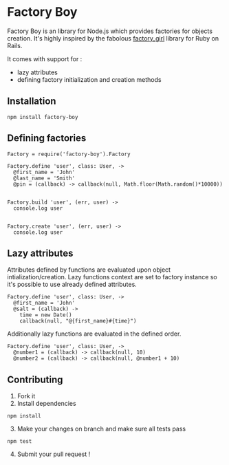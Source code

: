 Factory Boy
===========

Factory Boy is an library for Node.js which provides factories for objects creation. 
It's highly inspired by the fabolous [factory\_girl](http://github.com/thoughtbot/factory_girl) library for Ruby on Rails.

It comes with support for :

* lazy attributes
* defining factory initialization and creation methods

## Installation

```
npm install factory-boy
```

## Defining factories

```
Factory = require('factory-boy').Factory

Factory.define 'user', class: User, ->
  @first_name = 'John'
  @last_name = 'Smith'
  @pin = (callback) -> callback(null, Math.floor(Math.random()*10000))
  
  
Factory.build 'user', (err, user) ->
  console.log user


Factory.create 'user', (err, user) ->
  console.log user
```

## Lazy attributes

Attributes defined by functions are evaluated upon object intialization/creation. 
Lazy functions context are set to factory instance so it's possible to use already defined attributes.

```
Factory.define 'user', class: User, ->
  @first_name = 'John'
  @salt = (callback) -> 
    time = new Date()
    callback(null, "@{first_name}#{time}")
```

Additionally lazy functions are evaluated in the defined order.

```
Factory.define 'user', class: User, ->
  @number1 = (callback) -> callback(null, 10)
  @number2 = (callback) -> callback(null, @number1 + 10)
```

## Contributing

1. Fork it
2. Install dependencies

```
npm install
```

3. Make your changes on branch and make sure all tests pass 

```
npm test
```

4. Submit your pull request !
